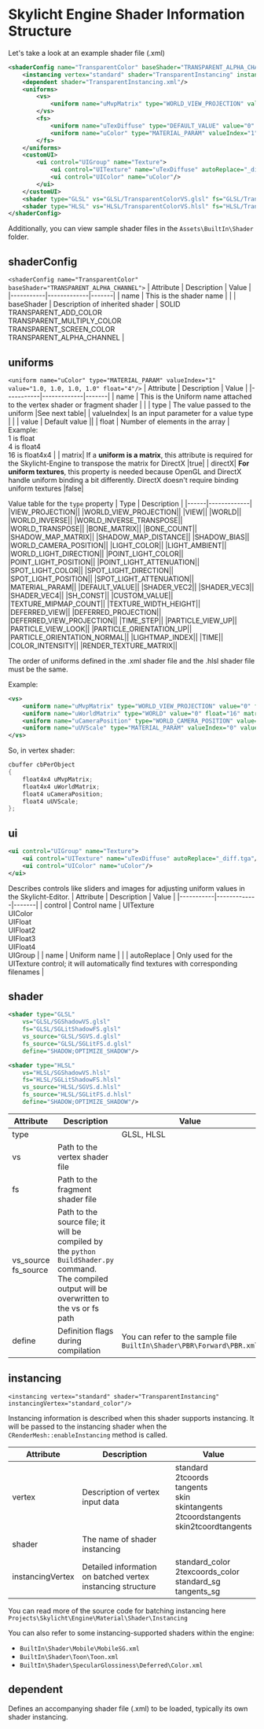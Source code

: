 Skylicht Engine Shader Information Structure
================

Let's take a look at an example shader file (.xml)

```xml
<shaderConfig name="TransparentColor" baseShader="TRANSPARENT_ALPHA_CHANNEL">
	<instancing vertex="standard" shader="TransparentInstancing" instancingVertex="standard_color"/>
	<dependent shader="TransparentInstancing.xml"/>
	<uniforms>
		<vs>
			<uniform name="uMvpMatrix" type="WORLD_VIEW_PROJECTION" value="0" float="16" matrix="true"/>
		</vs>
		<fs>
			<uniform name="uTexDiffuse" type="DEFAULT_VALUE" value="0" float="1" directX="false"/>
			<uniform name="uColor" type="MATERIAL_PARAM" valueIndex="1" value="1.0, 1.0, 1.0, 1.0" float="4"/>
		</fs>
	</uniforms>
	<customUI>
		<ui control="UIGroup" name="Texture">
			<ui control="UITexture" name="uTexDiffuse" autoReplace="_diff.tga"/>
			<ui control="UIColor" name="uColor"/>
		</ui>
	</customUI>
	<shader type="GLSL" vs="GLSL/TransparentColorVS.glsl" fs="GLSL/TransparentColorFS.glsl"/>
	<shader type="HLSL" vs="HLSL/TransparentColorVS.hlsl" fs="HLSL/TransparentColorFS.hlsl"/>
</shaderConfig>
```
Additionally, you can view sample shader files in the `Assets\BuiltIn\Shader` folder.

## shaderConfig
`<shaderConfig name="TransparentColor" baseShader="TRANSPARENT_ALPHA_CHANNEL">`
| Attribute | Description | Value |
|-----------|-------------|-------|
| name | This is the shader name | |
| baseShader | Description of inherited shader | SOLID<br>TRANSPARENT_ADD_COLOR<br>TRANSPARENT_MULTIPLY_COLOR<br>TRANSPARENT_SCREEN_COLOR<br>TRANSPARENT_ALPHA_CHANNEL |

## uniforms
`<uniform name="uColor" type="MATERIAL_PARAM" valueIndex="1" value="1.0, 1.0, 1.0, 1.0" float="4"/>`
| Attribute | Description | Value |
|-----------|-------------|-------|
| name | This is the Uniform name attached to the vertex shader or fragment shader | |
| type | The value passed to the uniform |See next table|
| valueIndex| Is an input parameter for a value type | |
| value | Default value ||
| float | Number of elements in the array | Example:<br>1 is float<br>4 is float4<br>16 is float4x4 |
| matrix| If a **uniform is a matrix**, this attribute is required for the Skylicht-Engine to transpose the matrix for DirectX |true|
| directX| **For uniform textures**, this property is needed because OpenGL and DirectX handle uniform binding a bit differently. DirectX doesn't require binding uniform textures |false|

Value table for the `type` property
| Type | Description |
|------|-------------|
|VIEW_PROJECTION||
|WORLD_VIEW_PROJECTION||
|VIEW||
|WORLD||
|WORLD_INVERSE||
|WORLD_INVERSE_TRANSPOSE||
|WORLD_TRANSPOSE||
|BONE_MATRIX||
|BONE_COUNT||
|SHADOW_MAP_MATRIX||
|SHADOW_MAP_DISTANCE||
|SHADOW_BIAS||
|WORLD_CAMERA_POSITION||
|LIGHT_COLOR||
|LIGHT_AMBIENT||
|WORLD_LIGHT_DIRECTION||
|POINT_LIGHT_COLOR||
|POINT_LIGHT_POSITION||
|POINT_LIGHT_ATTENUATION||
|SPOT_LIGHT_COLOR||
|SPOT_LIGHT_DIRECTION||
|SPOT_LIGHT_POSITION||
|SPOT_LIGHT_ATTENUATION||
|MATERIAL_PARAM||
|DEFAULT_VALUE||
|SHADER_VEC2||
|SHADER_VEC3||
|SHADER_VEC4||
|SH_CONST||
|CUSTOM_VALUE||
|TEXTURE_MIPMAP_COUNT||
|TEXTURE_WIDTH_HEIGHT||
|DEFERRED_VIEW||
|DEFERRED_PROJECTION||
|DEFERRED_VIEW_PROJECTION||
|TIME_STEP||
|PARTICLE_VIEW_UP||
|PARTICLE_VIEW_LOOK||
|PARTICLE_ORIENTATION_UP||
|PARTICLE_ORIENTATION_NORMAL||
|LIGHTMAP_INDEX||
|TIME||
|COLOR_INTENSITY||
|RENDER_TEXTURE_MATRIX||

The order of uniforms defined in the .xml shader file and the .hlsl shader file must be the same.

Example:
```xml
<vs>
	<uniform name="uMvpMatrix" type="WORLD_VIEW_PROJECTION" value="0" float="16" matrix="true"/>
	<uniform name="uWorldMatrix" type="WORLD" value="0" float="16" matrix="true"/>
	<uniform name="uCameraPosition" type="WORLD_CAMERA_POSITION" value="0" float="4"/>
	<uniform name="uUVScale" type="MATERIAL_PARAM" valueIndex="0" value="1.0, 1.0, 0.0, 0.0" float="4"/>
</vs>
```
So, in vertex shader:
```C
cbuffer cbPerObject
{
	float4x4 uMvpMatrix;
	float4x4 uWorldMatrix;
	float4 uCameraPosition;
	float4 uUVScale;
};
```


## ui
```xml
<ui control="UIGroup" name="Texture">
	<ui control="UITexture" name="uTexDiffuse" autoReplace="_diff.tga"/>
	<ui control="UIColor" name="uColor"/>
</ui>
```
Describes controls like sliders and images for adjusting uniform values in the Skylicht-Editor.
| Attribute | Description | Value |
|-----------|-------------|-------|
| control | Control name | UITexture<br>UIColor<br>UIFloat<br>UIFloat2<br>UIFloat3<br>UIFloat4<br>UIGroup |
| name | Uniform name | |
| autoReplace | Only used for the UITexture control; it will automatically find textures with corresponding filenames |

## shader
```xml
<shader type="GLSL" 
	vs="GLSL/SGShadowVS.glsl" 
	fs="GLSL/SGLitShadowFS.glsl" 
	vs_source="GLSL/SGVS.d.glsl" 
	fs_source="GLSL/SGLitFS.d.glsl" 
	define="SHADOW;OPTIMIZE_SHADOW"/>

<shader type="HLSL" 
	vs="HLSL/SGShadowVS.hlsl"
	fs="HLSL/SGLitShadowFS.hlsl"
	vs_source="HLSL/SGVS.d.hlsl"
	fs_source="HLSL/SGLitFS.d.hlsl"
	define="SHADOW;OPTIMIZE_SHADOW"/>
```
| Attribute | Description | Value |
|-----------|-------------|-------|
| type | | GLSL, HLSL |
| vs | Path to the vertex shader file | |
| fs | Path to the fragment shader file | |
| vs_source<br>fs_source | Path to the source file; it will be compiled by the `python BuildShader.py` command.<br>The compiled output will be overwritten to the vs or fs path | |
| define | Definition flags during compilation | You can refer to the sample file `BuiltIn\Shader\PBR\Forward\PBR.xml`|

## instancing
`<instancing vertex="standard" shader="TransparentInstancing" instancingVertex="standard_color"/>`

Instancing information is described when this shader supports instancing. It will be passed to the instancing shader when the `CRenderMesh::enableInstancing` method is called.

| Attribute | Description | Value |
|-----------|-------------|-------|
| vertex | Description of vertex input data |standard<br>2tcoords<br>tangents<br>skin<br>skintangents<br>2tcoordstangents<br>skin2tcoordtangents|
| shader | The name of shader instancing | |
| instancingVertex | Detailed information on batched vertex instancing structure | standard_color<br>2texcoords_color<br>standard_sg<br>tangents_sg |

You can read more of the source code for batching instancing here `Projects\Skylicht\Engine\Material\Shader\Instancing`

You can also refer to some instancing-supported shaders within the engine:
- `BuiltIn\Shader\Mobile\MobileSG.xml`
- `BuiltIn\Shader\Toon\Toon.xml`
- `BuiltIn\Shader\SpecularGlossiness\Deferred\Color.xml`

## dependent
Defines an accompanying shader file (.xml) to be loaded, typically its own shader instancing.